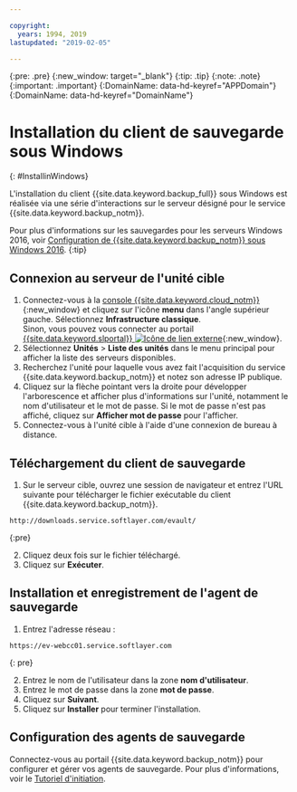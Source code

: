 ```yaml
---

copyright:
  years: 1994, 2019
lastupdated: "2019-02-05"

---
```

{:pre: .pre}
{:new_window: target="_blank"}
{:tip: .tip}
{:note: .note}
{:important: .important}
{:DomainName: data-hd-keyref="APPDomain"}
{:DomainName: data-hd-keyref="DomainName"}

# Installation du client de sauvegarde sous Windows
{: #InstallinWindows}

L'installation du client {{site.data.keyword.backup_full}} sous Windows est réalisée via une série d'interactions sur le serveur désigné pour le service {{site.data.keyword.backup_notm}}.

Pour plus d'informations sur les sauvegardes pour les serveurs Windows 2016, voir [Configuration de {{site.data.keyword.backup_notm}} sous Windows 2016](/docs/infrastructure/Backup?topic=Backup-InstallinWindows2016).
{:tip}

## Connexion au serveur de l'unité cible

1. Connectez-vous à la [console {{site.data.keyword.cloud_notm}}](https://{DomainName}/catalog/){:new_window} et cliquez sur l'icône **menu** dans l'angle supérieur gauche. Sélectionnez **Infrastructure classique**. <br/>
   Sinon, vous pouvez vous connecter au portail [{{site.data.keyword.slportal}} ![Icône de lien externe](../../icons/launch-glyph.svg "Icône de lien externe")](https://control.softlayer.com/){:new_window}.
2. Sélectionnez **Unités** > **Liste des unités** dans le menu principal pour afficher la liste des serveurs disponibles.
3. Recherchez l'unité pour laquelle vous avez fait l'acquisition du service {{site.data.keyword.backup_notm}} et notez son adresse IP publique.
4. Cliquez sur la flèche pointant vers la droite pour développer l'arborescence et afficher plus d'informations sur l'unité, notamment le nom d'utilisateur et le mot de passe. Si le mot de passe n'est pas affiché, cliquez sur **Afficher mot de passe** pour l'afficher.
5. Connectez-vous à l'unité cible à l'aide d'une connexion de bureau à distance.

## Téléchargement du client de sauvegarde

1. Sur le serveur cible, ouvrez une session de navigateur et entrez l'URL suivante pour télécharger le fichier exécutable du client {{site.data.keyword.backup_notm}}. <br/>
  ```
  http://downloads.service.softlayer.com/evault/
  ```
  {:pre}

2. Cliquez deux fois sur le fichier téléchargé.
3. Cliquez sur **Exécuter**.


## Installation et enregistrement de l'agent de sauvegarde

1. Entrez l'adresse réseau : <br />
  ```
  https://ev-webcc01.service.softlayer.com
  ```
  {: pre}

2. Entrez le nom de l'utilisateur dans la zone **nom d'utilisateur**.
3. Entrez le mot de passe dans la zone **mot de passe**.
6. Cliquez sur **Suivant**.
7. Cliquez sur **Installer** pour terminer l'installation.

## Configuration des agents de sauvegarde

Connectez-vous au portail {{site.data.keyword.backup_notm}} pour configurer et gérer vos agents de sauvegarde. Pour plus d'informations, voir le [Tutoriel d'initiation](docs/infrastructure/Backup?topic=Backup-GettingStarted).
